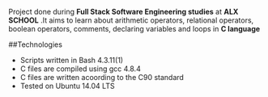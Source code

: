 Project done during **Full Stack Software Engineering studies** at **ALX SCHOOL** .It aims to learn about arithmetic operators, relational operators, boolean operators, comments, declaring variables and loops in **C language**

##Technologies
* Scripts written in Bash 4.3.11(1)
* C files are compiled using gcc 4.8.4
* C files are written acoording to the C90 standard
* Tested on Ubuntu 14.04 LTS
